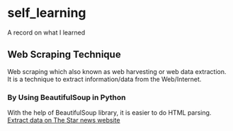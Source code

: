 # self_learning
A record on what I learned

## Web Scraping Technique

Web scraping which also known as web harvesting or web data extraction. It is a technique to extract information/data from the Web/Internet.


### By Using BeautifulSoup in Python

With the help of BeautifulSoup library, it is easier to do HTML parsing. [Extract data on The Star news website](https://colab.research.google.com/github/yuki1412/self_learning/blob/master/Web_Scraping_using_BeautifulSoup.ipynb)

